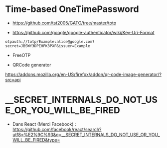 # Time-based OneTimePassword

* https://github.com/tst2005/GATO/tree/master/totp

* https://github.com/google/google-authenticator/wiki/Key-Uri-Format

```
otpauth://totp/Example:alice@google.com?secret=JBSWY3DPEHPK3PXP&issuer=Example
```

* FreeOTP

* QRCode generator

https://addons.mozilla.org/en-US/firefox/addon/qr-code-image-generator/?src=api


# __SECRET_INTERNALS_DO_NOT_USE_OR_YOU_WILL_BE_FIRED

* Dans React (Merci Facebook) : https://github.com/facebook/react/search?utf8=%E2%9C%93&q=__SECRET_INTERNALS_DO_NOT_USE_OR_YOU_WILL_BE_FIRED&type=

